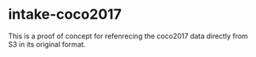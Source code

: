 # intake-coco2017

This is a proof of concept for refenrecing the coco2017 data directly from S3 in its original format.
